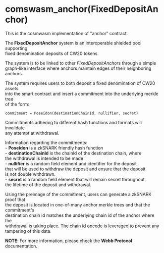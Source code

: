 # comswasm_anchor(FixedDepositAnchor)

This is the cosmwasm implementation of "anchor" contract.

The **FixedDepositAnchor** system is an interoperable shielded pool supporting   
fixed denomination deposits of CW20 tokens.  

The system is to be linked to other *FixedDepositAnchor*s through a simple   
graph-like interface where anchors maintain edges of their neighboring anchors.    

The system requires users to both deposit a fixed denomination of CW20 assets   
into the smart contract and insert a commitment into the underlying merkle tree   
of the form:    
```
commitment = Poseidon(destinationChainId, nullifier, secret)
```  

Commitments adhering to different hash functions and formats will invalidate  
any attempt at withdrawal.  

Information regarding the commitments:   
	- **Poseidon** is a zkSNARK friendly hash function  
	- **destinationChainId** is the chainId of the destination chain, where   
		the withdrawal is intended to be made   
	- **nullifier** is a random field element and identifier for the deposit   
		that will be used to withdraw the deposit and ensure that the deposit   
		is not double withdrawn.  
	- **secret** is a random field element that will remain secret throughout   
	 	the lifetime of the deposit and withdrawal.   

Using the preimage of the commitment, users can generate a zkSNARK proof that  
the deposit is located in one-of-many anchor merkle trees and that the commitment's  
destination chain id matches the underlying chain id of the anchor where the  
withdrawal is taking place. The chain id opcode is leveraged to prevent any  
tampering of this data.  


**NOTE**: For more information, please check the **Webb Protocol** documentation.    
